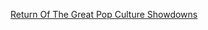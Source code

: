 ---
layout: post
wordpress_id: 1537
wordpress_url: http://noesbueno.com/archives/1537
date: '2012-10-02 10:32:33 -0500'
date_gmt: '2012-10-02 15:32:33 -0500'
body: |
  <p><a href="http://culturepopped.blogspot.com/2012/09/return-of-great-pop-culture-showdowns.html">Return Of The Great Pop Culture Showdowns</a></p>
---